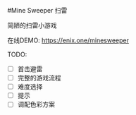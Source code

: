 #Mine Sweeper 扫雷

简陋的扫雷小游戏

在线DEMO: https://enix.one/minesweeper

TODO:

- [ ] 首击避雷
- [ ] 完整的游戏流程
- [ ] 难度选择
- [ ] 提示
- [ ] 调配色彩方案
